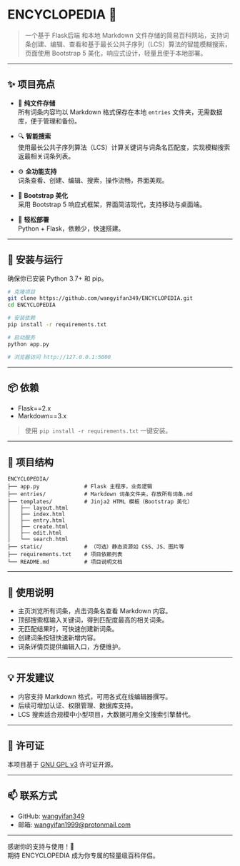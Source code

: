# ENCYCLOPEDIA 📝

> 一个基于 Flask后端 和本地 Markdown 文件存储的简易百科网站，支持词条创建、编辑、查看和基于最长公共子序列（LCS）算法的智能模糊搜索，页面使用 Bootstrap 5 美化，响应式设计，轻量且便于本地部署。

---

## ✨ 项目亮点

- 📁 **纯文件存储**  
  所有词条内容均以 Markdown 格式保存在本地 `entries` 文件夹，无需数据库，便于管理和备份。

- 🔍 **智能搜索**  
  使用最长公共子序列算法（LCS）计算关键词与词条名匹配度，实现模糊搜索返最相关词条列表。

- ⚙️ **全功能支持**  
  词条查看、创建、编辑、搜索，操作流畅，界面美观。

- 🎨 **Bootstrap 美化**  
  采用 Bootstrap 5 响应式框架，界面简洁现代，支持移动与桌面端。

- 🚀 **轻松部署**  
  Python + Flask，依赖少，快速搭建。

---

## 🚀 安装与运行

确保你已安装 Python 3.7+ 和 pip。

```bash
# 克隆项目
git clone https://github.com/wangyifan349/ENCYCLOPEDIA.git
cd ENCYCLOPEDIA

# 安装依赖
pip install -r requirements.txt

# 启动服务
python app.py

# 浏览器访问 http://127.0.0.1:5000
```

---

## 📦 依赖

- Flask==2.x
- Markdown==3.x

> 使用 `pip install -r requirements.txt` 一键安装。

---

## 📂 项目结构

```
ENCYCLOPEDIA/
├── app.py              # Flask 主程序，业务逻辑
├── entries/            # Markdown 词条文件夹，存放所有词条.md
├── templates/          # Jinja2 HTML 模板（Bootstrap 美化）
│   ├── layout.html
│   ├── index.html
│   ├── entry.html
│   ├── create.html
│   ├── edit.html
│   └── search.html
├── static/             # （可选）静态资源如 CSS、JS、图片等
├── requirements.txt    # 项目依赖列表
└── README.md           # 项目说明文档
```

---

## 📖 使用说明

- 主页浏览所有词条，点击词条名查看 Markdown 内容。
- 顶部搜索框输入关键词，得到匹配度最高的相关词条。
- 无匹配结果时，可快速创建新词条。
- 创建词条按钮快速新增内容。
- 词条详情页提供编辑入口，方便维护。

---

## 💡 开发建议

- 内容支持 Markdown 格式，可用各式在线编辑器撰写。
- 后续可增加认证、权限管理、数据库支持。
- LCS 搜索适合规模中小型项目，大数据可用全文搜索引擎替代。

---

## 📜 许可证

本项目基于 [GNU GPL v3](https://www.gnu.org/licenses/gpl-3.0.html) 许可证开源。

---

## 📫 联系方式

- GitHub: [wangyifan349](https://github.com/wangyifan349)  
- 邮箱: wangyifan1999@protonmail.com

---

感谢你的支持与使用！🎉  
期待 ENCYCLOPEDIA 成为你专属的轻量级百科伴侣。

